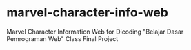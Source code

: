 # marvel-character-info-web
Marvel Character Information Web for Dicoding "Belajar Dasar Pemrograman Web" Class Final Project
